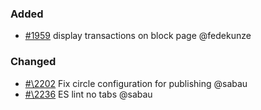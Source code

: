 ### Added

- [\#1959](https://github.com/cosmos/voyager/issues/1959) display transactions on block page @fedekunze

### Changed

- [#\2202](https://github.com/cosmos/voyager/pull/2202) Fix circle configuration for publishing @sabau
- [#\2236](https://github.com/cosmos/voyager/pull/2236) ES lint no tabs @sabau
